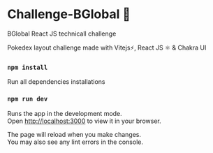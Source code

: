 # Challenge-BGlobal 🚀
BGlobal React JS technicall challenge

Pokedex layout challenge made with Vitejs⚡, React JS ⚛ & Chakra UI

### `npm install`

Run all dependencies installations

### `npm run dev`

Runs the app in the development mode.\
Open [http://localhost:3000](http://localhost:3000) to view it in your browser.

The page will reload when you make changes.\
You may also see any lint errors in the console.
